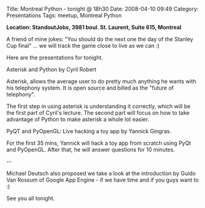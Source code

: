 Title: Montreal Python - tonight @ 18h30
Date: 2008-04-10 09:49
Category: Presentations
Tags: meetup, Montreal Python

**Location: StandoutJobs, 3981 boul. St. Laurent, Suite 615, Montreal**

A friend of mine jokes: "You should do the next one the day of the
Stanley Cup final" ... we will track the game close to live as we can :)

Here are the presentations for tonight.

Asterisk and Python by Cyril Robert

Asterisk, allows the average user to do pretty much anything he wants
with his telephony system. It is open source and billed as the "future
of telephony".

The first step in using asterisk is understanding it correctly, which
will be the first part of Cyril's lecture. The second part will focus on
how to take advantage of Python to make asterisk a whole lot easier.

PyQT and PyOpenGL: Live hacking a toy app by Yannick Gingras.

For the first 35 mins, Yannick will hack a toy app from scratch using
PyQt and PyOpenGL. After that, he will answer questions for 10 minutes.

--

Michael Deutsch also proposed we take a look at the introduction by
Guido Van Rossum of Google App Engine - if we have time and if you guys
want to :)

See you all tonight.
